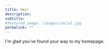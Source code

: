 ```yaml
---
title: Hey!
description: 
subtitle: 
#featured_image: /images/social.jpg
permalink: ""
---
```


I'm glad you've found your way to my homepage. 
